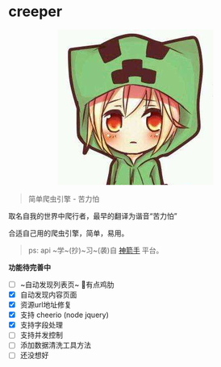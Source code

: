 # creeper

<center>
  <img src="logo.jpg" alt="creeper">
</center>

> 简单爬虫引擎 - 苦力怕

取名自我的世界中爬行者，最早的翻译为谐音“苦力怕”

合适自己用的爬虫引擎，简单，易用。

> ps: api ~学~(抄)~习~(袭)自 [神箭手](http://docs.shenjian.io/develop/crawler/quick-start.html) 平台。

**功能待完善中**

* [ ] ~自动发现列表页~ 有点鸡肋
* [x] 自动发现内容页面
* [x] 资源url地址修复
* [x] 支持 cheerio (node jquery)
* [x] 支持字段处理
* [ ] 支持并发控制
* [ ] 添加数据清洗工具方法
* [ ] 还没想好
